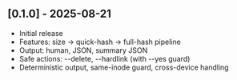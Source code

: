 ## [0.1.0] - 2025-08-21
- Initial release
- Features: size → quick-hash → full-hash pipeline
- Output: human, JSON, summary JSON
- Safe actions: --delete, --hardlink (with --yes guard)
- Deterministic output, same-inode guard, cross-device handling
